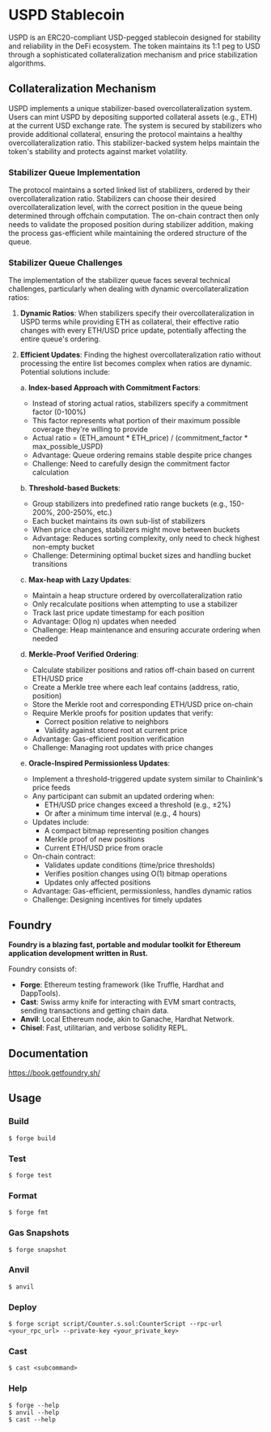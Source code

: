 # USPD Stablecoin

USPD is an ERC20-compliant USD-pegged stablecoin designed for stability and reliability in the DeFi ecosystem. The token maintains its 1:1 peg to USD through a sophisticated collateralization mechanism and price stabilization algorithms.

## Collateralization Mechanism

USPD implements a unique stabilizer-based overcollateralization system. Users can mint USPD by depositing supported collateral assets (e.g., ETH) at the current USD exchange rate. The system is secured by stabilizers who provide additional collateral, ensuring the protocol maintains a healthy overcollateralization ratio. This stabilizer-backed system helps maintain the token's stability and protects against market volatility.

### Stabilizer Queue Implementation

The protocol maintains a sorted linked list of stabilizers, ordered by their overcollateralization ratio. Stabilizers can choose their desired overcollateralization level, with the correct position in the queue being determined through offchain computation. The on-chain contract then only needs to validate the proposed position during stabilizer addition, making the process gas-efficient while maintaining the ordered structure of the queue.

### Stabilizer Queue Challenges

The implementation of the stabilizer queue faces several technical challenges, particularly when dealing with dynamic overcollateralization ratios:

1. **Dynamic Ratios**: When stabilizers specify their overcollateralization in USPD terms while providing ETH as collateral, their effective ratio changes with every ETH/USD price update, potentially affecting the entire queue's ordering.

2. **Efficient Updates**: Finding the highest overcollateralization ratio without processing the entire list becomes complex when ratios are dynamic. Potential solutions include:

   a. **Index-based Approach with Commitment Factors**:
   - Instead of storing actual ratios, stabilizers specify a commitment factor (0-100%)
   - This factor represents what portion of their maximum possible coverage they're willing to provide
   - Actual ratio = (ETH_amount * ETH_price) / (commitment_factor * max_possible_USPD)
   - Advantage: Queue ordering remains stable despite price changes
   - Challenge: Need to carefully design the commitment factor calculation

   b. **Threshold-based Buckets**:
   - Group stabilizers into predefined ratio range buckets (e.g., 150-200%, 200-250%, etc.)
   - Each bucket maintains its own sub-list of stabilizers
   - When price changes, stabilizers might move between buckets
   - Advantage: Reduces sorting complexity, only need to check highest non-empty bucket
   - Challenge: Determining optimal bucket sizes and handling bucket transitions

   c. **Max-heap with Lazy Updates**:
   - Maintain a heap structure ordered by overcollateralization ratio
   - Only recalculate positions when attempting to use a stabilizer
   - Track last price update timestamp for each position
   - Advantage: O(log n) updates when needed
   - Challenge: Heap maintenance and ensuring accurate ordering when needed

   d. **Merkle-Proof Verified Ordering**:
   - Calculate stabilizer positions and ratios off-chain based on current ETH/USD price
   - Create a Merkle tree where each leaf contains (address, ratio, position)
   - Store the Merkle root and corresponding ETH/USD price on-chain
   - Require Merkle proofs for position updates that verify:
     * Correct position relative to neighbors
     * Validity against stored root at current price
   - Advantage: Gas-efficient position verification
   - Challenge: Managing root updates with price changes

   e. **Oracle-Inspired Permissionless Updates**:
   - Implement a threshold-triggered update system similar to Chainlink's price feeds
   - Any participant can submit an updated ordering when:
     * ETH/USD price changes exceed a threshold (e.g., ±2%)
     * Or after a minimum time interval (e.g., 4 hours)
   - Updates include:
     * A compact bitmap representing position changes
     * Merkle proof of new positions
     * Current ETH/USD price from oracle
   - On-chain contract:
     * Validates update conditions (time/price thresholds)
     * Verifies position changes using O(1) bitmap operations
     * Updates only affected positions
   - Advantage: Gas-efficient, permissionless, handles dynamic ratios
   - Challenge: Designing incentives for timely updates

## Foundry

**Foundry is a blazing fast, portable and modular toolkit for Ethereum application development written in Rust.**

Foundry consists of:

-   **Forge**: Ethereum testing framework (like Truffle, Hardhat and DappTools).
-   **Cast**: Swiss army knife for interacting with EVM smart contracts, sending transactions and getting chain data.
-   **Anvil**: Local Ethereum node, akin to Ganache, Hardhat Network.
-   **Chisel**: Fast, utilitarian, and verbose solidity REPL.

## Documentation

https://book.getfoundry.sh/

## Usage

### Build

```shell
$ forge build
```

### Test

```shell
$ forge test
```

### Format

```shell
$ forge fmt
```

### Gas Snapshots

```shell
$ forge snapshot
```

### Anvil

```shell
$ anvil
```

### Deploy

```shell
$ forge script script/Counter.s.sol:CounterScript --rpc-url <your_rpc_url> --private-key <your_private_key>
```

### Cast

```shell
$ cast <subcommand>
```

### Help

```shell
$ forge --help
$ anvil --help
$ cast --help
```
